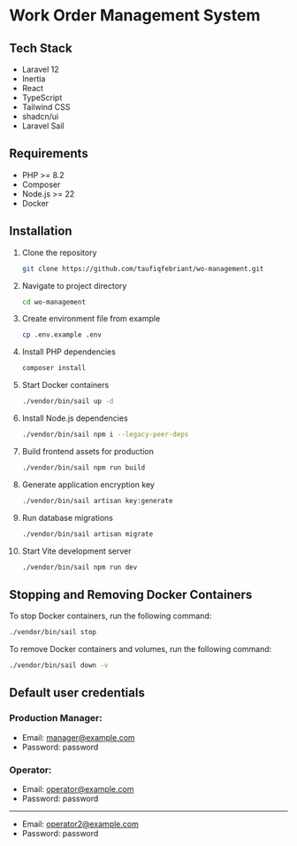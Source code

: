 # Work Order Management System

## Tech Stack

- Laravel 12
- Inertia
- React
- TypeScript
- Tailwind CSS
- shadcn/ui
- Laravel Sail

## Requirements

- PHP >= 8.2
- Composer
- Node.js >= 22
- Docker

## Installation

1. Clone the repository

   ```bash
   git clone https://github.com/taufiqfebriant/wo-management.git
   ```

2. Navigate to project directory

   ```bash
   cd wo-management
   ```

3. Create environment file from example

   ```bash
   cp .env.example .env
   ```

4. Install PHP dependencies

   ```bash
   composer install
   ```

5. Start Docker containers

   ```bash
   ./vendor/bin/sail up -d
   ```

6. Install Node.js dependencies

   ```bash
   ./vendor/bin/sail npm i --legacy-peer-deps
   ```

7. Build frontend assets for production

   ```bash
   ./vendor/bin/sail npm run build
   ```

8. Generate application encryption key

   ```bash
   ./vendor/bin/sail artisan key:generate
   ```

9. Run database migrations

   ```bash
   ./vendor/bin/sail artisan migrate
   ```

10. Start Vite development server

    ```bash
    ./vendor/bin/sail npm run dev
    ```

## Stopping and Removing Docker Containers

To stop Docker containers, run the following command:

```bash
./vendor/bin/sail stop
```

To remove Docker containers and volumes, run the following command:

```bash
./vendor/bin/sail down -v
```

## Default user credentials

### Production Manager:

- Email: manager@example.com
- Password: password

### Operator:

- Email: operator@example.com
- Password: password

---

- Email: operator2@example.com
- Password: password
